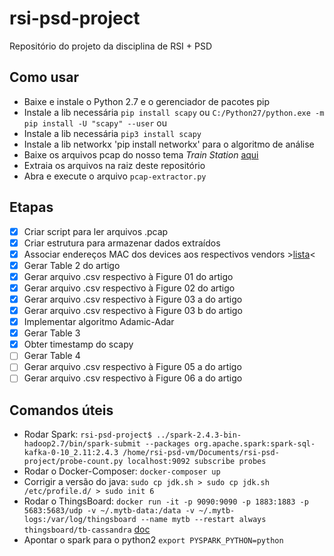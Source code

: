 # rsi-psd-project
Repositório do projeto da disciplina de RSI + PSD

## Como usar
- Baixe e instale o Python 2.7 e o gerenciador de pacotes pip
- Instale a lib necessária `pip install scapy` ou `C:/Python27/python.exe -m pip install -U "scapy" --user` ou
- Instale a lib necessária `pip3 install scapy`
- Instale a lib networkx 'pip install networkx' para o algoritmo de análise
- Baixe os arquivos pcap do nosso tema *Train Station* [aqui](https://drive.google.com/file/d/1YdBczL5VtOLT5C1T429q6Ovu1qHvprgh/view)
- Extraia os arquivos na raiz deste repositório
- Abra e execute o arquivo `pcap-extractor.py`

## Etapas
* [x] Criar script para ler arquivos .pcap
* [x] Criar estrutura para armazenar dados extraídos
* [x] Associar endereços MAC dos devices aos respectivos vendors >[lista](https://gist.github.com/aallan/b4bb86db86079509e6159810ae9bd3e4)<
* [x] Gerar Table 2 do artigo
* [x] Gerar arquivo .csv respectivo à Figure 01 do artigo
* [x] Gerar arquivo .csv respectivo à Figure 02 do artigo
* [x] Gerar arquivo .csv respectivo à Figure 03 a do artigo
* [x] Gerar arquivo .csv respectivo à Figure 03 b do artigo
* [x] Implementar algoritmo Adamic-Adar
* [x] Gerar Table 3
* [x] Obter timestamp do scapy
* [ ] Gerar Table 4
* [ ] Gerar arquivo .csv respectivo à Figure 05 a do artigo
* [ ] Gerar arquivo .csv respectivo à Figure 06 a do artigo

## Comandos úteis
* Rodar Spark: `rsi-psd-project$ ../spark-2.4.3-bin-hadoop2.7/bin/spark-submit --packages org.apache.spark:spark-sql-kafka-0-10_2.11:2.4.3 /home/rsi-psd-vm/Documents/rsi-psd-project/probe-count.py localhost:9092 subscribe probes`
* Rodar o Docker-Composer: `docker-composer up`
* Corrigir a versão do java: `sudo cp jdk.sh > sudo cp jdk.sh /etc/profile.d/ > sudo init 6`
* Rodar o ThingsBoard: `docker run -it -p 9090:9090 -p 1883:1883 -p 5683:5683/udp -v ~/.mytb-data:/data -v ~/.mytb-logs:/var/log/thingsboard --name mytb --restart always thingsboard/tb-cassandra` [doc](https://thingsboard.io/docs/user-guide/install/docker/)
* Apontar o spark para o python2 `export PYSPARK_PYTHON=python`
